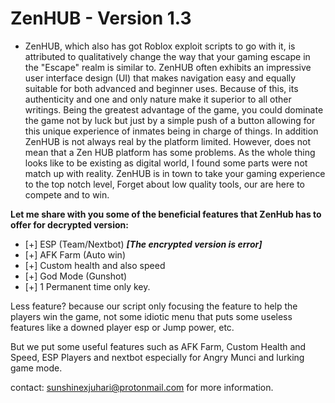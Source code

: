# ZenHUB - Version 1.3
- ZenHUB, which also has got Roblox exploit scripts to go with it, is attributed to qualitatively change the way that your gaming escape in the "Escape" realm is similar to. ZenHUB often exhibits an impressive user interface design (UI) that makes navigation easy and equally suitable for both advanced and beginner uses. Because of this, its authenticity and one and only nature make it superior to all other writings. Being the greatest advantage of the game, you could dominate the game not by luck but just by a simple push of a button allowing for this unique experience of inmates being in charge of things. In addition ZenHUB is not always real by the platform limited. However, does not mean that a Zen HUB platform has some problems. As the whole thing looks like to be existing as digital world, I found some parts were not match up with reality. ZenHUB is in town to take your gaming experience to the top notch level, Forget about low quality tools, our are here to compete and to win.


**Let me share with you some of the beneficial features that ZenHub has to offer for decrypted version:**

- [+] ESP (Team/Nextbot) ***[The encrypted version is error]***
- [+] AFK Farm (Auto win)
- [+] Custom health and also speed
- [+] God Mode (Gunshot)
- [+] 1 Permanent time only key.

Less feature? because our script only focusing the feature to help the players win the game, not some idiotic menu that puts some useless features like a downed player esp or Jump power, etc.

But we put some useful features such as AFK Farm, Custom Health and Speed, ESP Players and nextbot especially for Angry Munci and lurking game mode.

contact: sunshinexjuhari@protonmail.com for more information.
